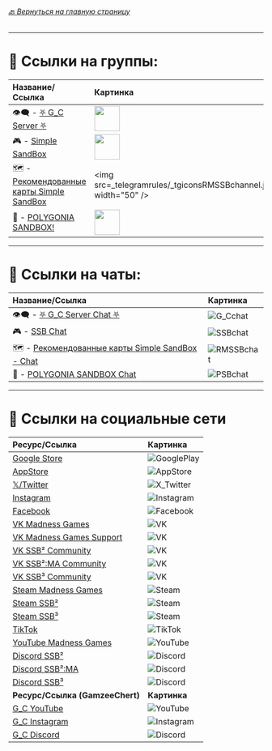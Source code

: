 ###### [ 🔙 Вернуться на главную страницу](./README.md)

- - - - -

# 📢 Ссылки на группы:

| Название/Ссылка | Картинка |
|:----------|:------------|
| 👁️‍🗨️ - [⛧ G_С Server ⛧](https://t.me/Gamzee_Chert) | <img src="https://github.com/GamzeeChert/gamzeechert.github.io/blob/main/_telegramrules/_tgicons/G_Cchannel.jpg" width="50" /> |
| 🎮 - [Simple SandBox](https://t.me/simple_sandbox) | <img src="_telegramrules/_tgicons/SSBchannel.jpg" width="50" /> |
| 🗺 - [Рекомендованные карты Simple SandBox](https://t.me/SimpleSandBoxRecommendedMaps) | <img src=_telegramrules/_tgiconsRMSSBchannel.jpg" width="50" /> |
| 👾 - [POLYGONIA SANDBOX!](https://t.me/polygonia_sandbox) | <img src="_telegramrules/_tgiconsPSBchannel.jpg" width="50" /> |

- - - - - 

# 💬 Ссылки на чаты:

| Название/Ссылка | Картинка |
|:----------|:------------|
| 👁️‍🗨️ - [⛧ G_C Server Chat ⛧](https://t.me/+WA4ubIKzWSsxOWRi) | ![G_Cchat](https://github.com/GamzeeChert/ChatRules/blob/main/G_Cchat.jpg?raw=true) |
| 🎮 - [SSB Chat](https://t.me/SimpleSandBox2Chat) | ![SSBchat](https://github.com/GamzeeChert/ChatRules/blob/main/SSBchat.jpg?raw=true) |
| 🗺 - [Рекомендованные карты Simple SandBox - Chat](https://t.me/SimpleSandBoxRecommendedMapsChat) | ![RMSSBchat](https://github.com/GamzeeChert/ChatRules/blob/main/RMSSBchat.jpg?raw=true) |
| 👾 - [POLYGONIA SANDBOX Chat](https://t.me/polygonia_sandbox_chat) | ![PSBchat](https://github.com/GamzeeChert/ChatRules/blob/main/PSBchat.jpg?raw=true) |

- - - - -

# 🔗 Ссылки на социальные сети

| Ресурс/Ссылка | Картинка |
|:--------------|:---------|
| [Google Store](https://play.google.com/store/apps/dev?id=7129867871289421717) | ![GooglePlay](https://github.com/GamzeeChert/gamzeechert.github.io/blob/main/_icons%2FGooglePlay.png?raw=true) |
| [AppStore](https://apps.apple.com/ru/developer/ihor-pidhainyi/id1529595470) | ![AppStore](https://github.com/GamzeeChert/gamzeechert.github.io/blob/main/_icons%2FAppStore.png?raw=true) |
| [𝕏/Twitter](https://x.com/MadnessGames016?s=09) | ![X_Twitter](https://github.com/GamzeeChert/gamzeechert.github.io/blob/main/_icons%2FX_Twitter.png?raw=true) |
| [Instagram](https://www.instagram.com/madness_games_dev/) | ![Instagram](https://github.com/GamzeeChert/gamzeechert.github.io/blob/main/_icons%2FInstagram.png?raw=true) |
| [Facebook](https://www.facebook.com/MadnessGamesOfficial/) | ![Facebook](https://github.com/GamzeeChert/gamzeechert.github.io/blob/main/_icons%2FFacebook.png?raw=true) |
| [VK Madness Games](https://vk.com/madnessgamesofficial) | ![VK](https://github.com/GamzeeChert/gamzeechert.github.io/blob/main/_icons%2FVK.png?raw=true) |
| [VK Madness Games Support](https://vk.com/testers_ssb2 ) | ![VK](https://github.com/GamzeeChert/gamzeechert.github.io/blob/main/_icons%2FVK.png?raw=true) | 
| [VK SSB² Community](https://vk.com/ssb2community) | ![VK](https://github.com/GamzeeChert/gamzeechert.github.io/blob/main/_icons%2FVK.png?raw=true) |
| [VK SSB²:MA Community](https://vk.com/ssb2macommunity) | ![VK](https://github.com/GamzeeChert/gamzeechert.github.io/blob/main/_icons%2FVK.png?raw=true) |
| [VK SSB³ Community](https://vk.com/simplesandbox3) | ![VK](https://github.com/GamzeeChert/gamzeechert.github.io/blob/main/_icons%2FVK.png?raw=true) |
| [Steam Madness Games](https://steamcommunity.com/groups/MadnessGamesGang) | ![Steam](https://github.com/GamzeeChert/gamzeechert.github.io/blob/main/_icons%2FSteam.png?raw=true) |
| [Steam SSB²](https://steamcommunity.com/groups/SimpleSandBox2) | ![Steam](https://github.com/GamzeeChert/gamzeechert.github.io/blob/main/_icons%2FSteam.png?raw=true) |
| [Steam SSB³](https://steamcommunity.com/groups/SimpleSandBox3) | ![Steam](https://github.com/GamzeeChert/gamzeechert.github.io/blob/main/_icons%2FSteam.png?raw=true) |
| [TikTok](https://tiktok.com/@madnessgamesofficial) | ![TikTok](https://github.com/GamzeeChert/gamzeechert.github.io/blob/main/_icons%2FTikTok.png?raw=true) |
| [YouTube Madness Games](https://www.youtube.com/@MadnessGamesOfficial) | ![YouTube](https://github.com/GamzeeChert/gamzeechert.github.io/blob/main/_icons%2FYouTube.png?raw=true) |
| [Discord SSB²](https://discord.gg/simple-sandbox-official-server-570256469203877898) | ![Discord](https://github.com/GamzeeChert/gamzeechert.github.io/blob/main/_icons%2FDiscord.png?raw=true) |
| [Discord SSB²:MA](https://discord.gg/simple-sandbox-2-middle-ages-906196036807188490) | ![Discord](https://github.com/GamzeeChert/gamzeechert.github.io/blob/main/_icons%2FDiscord.png?raw=true) |
| [Discord SSB³](https://discord.gg/simple-sandbox-3-992814941256044584) | ![Discord](https://github.com/GamzeeChert/gamzeechert.github.io/blob/main/_icons%2FDiscord.png?raw=true) |
| **Ресурс/Ссылка (GamzeeChert)** | **Картинка** |
| [G_C YouTube](https://www.youtube.com/@GamzeeChertanovskiy/) | ![YouTube](https://github.com/GamzeeChert/gamzeechert.github.io/blob/main/_icons%2FYouTube.png?raw=true) |
| [G_C Instagram](https://www.instagram.com/gamzeechertanovskiy/) | ![Instagram](https://github.com/GamzeeChert/gamzeechert.github.io/blob/main/_icons%2FInstagram.png?raw=true) |
| [G_C Discord](https://discord.gg/gamzee-s-server-637368353937293332) | ![Discord](https://github.com/GamzeeChert/gamzeechert.github.io/blob/main/_icons%2FDiscord.png?raw=true) |
